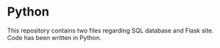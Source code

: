 # Python
This repository contains two files regarding SQL database and Flask site. Code has been written in Python.
